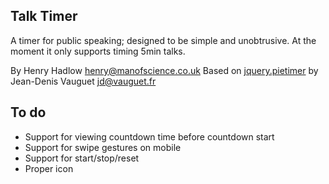 ## Talk Timer

A timer for public speaking; designed to be simple and unobtrusive.
At the moment it only supports timing 5min talks.

By Henry Hadlow <henry@manofscience.co.uk>
Based on [jquery.pietimer](https://github.com/chikamichi/jquery.pietimer) by Jean-Denis Vauguet <jd@vauguet.fr>

## To do

* Support for viewing countdown time before countdown start
* Support for swipe gestures on mobile
* Support for start/stop/reset
* Proper icon
